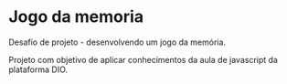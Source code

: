 # Jogo da memoria
Desafio de projeto - desenvolvendo um jogo da memória.

Projeto com objetivo de aplicar conhecimentos da aula de javascript da plataforma DIO.
